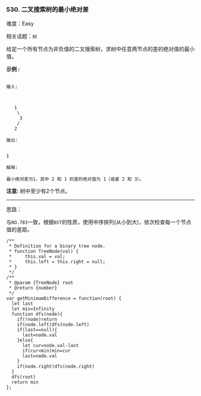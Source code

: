 ### 530. 二叉搜索树的最小绝对差

难度：Easy

相关话题：`树`

给定一个所有节点为非负值的二叉搜索树，求树中任意两节点的差的绝对值的最小值。



**示例 :** 



```

输入:



   1
    \
     3
    /
   2

输出:


1

解释:

最小绝对差为1，其中 2 和 1 的差的绝对值为 1（或者 2 和 3）。
```


**注意:** 树中至少有2个节点。




-----

思路：

与`NO.783`一致，根据`BST`的性质，使用中序排列(从小到大)，依次检查每一个节点值的差距。
```
/**
 * Definition for a binary tree node.
 * function TreeNode(val) {
 *     this.val = val;
 *     this.left = this.right = null;
 * }
 */
/**
 * @param {TreeNode} root
 * @return {number}
 */
var getMinimumDifference = function(root) {
  let last
  let min=Infinity
  function dfs(node){
    if(!node)return
    if(node.left)dfs(node.left)
    if(last==null){
      last=node.val
    }else{
      let cur=node.val-last
      if(cur<min)min=cur
      last=node.val
    }
    if(node.right)dfs(node.right)
  }
  dfs(root)
  return min     
};
```

